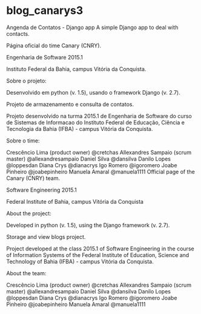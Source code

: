 # blog_canarys3
Angenda de Contatos - Django app
A simple Django app to deal with contacts.

Página oficial do time Canary (CNRY).

Engenharia de Software 2015.1

Instituto Federal da Bahia, campus Vitória da Conquista.

Sobre o projeto:

Desenvolvido em python (v. 1.5), usando o framework Django (v. 2.7).

Projeto de armazenamento e consulta de contatos.

Projeto desenvolvido na turma 2015.1 de Engenharia de Software do curso de Sistemas de Informacao do Instituto Federal de Educação, Ciência e Tecnologia da Bahia (IFBA) - campus Vitória da Conquista.

Sobre o time:

Crescêncio Lima (product owner) @cretchas
Allexandres Sampaio (scrum master) @allexandresampaio
Daniel Silva @dansilva
Danilo Lopes @loppesdan
Diana Crys @dianacrys
Igo Romero @igoromero
Joabe Pinheiro @joabepinheiro
Manuela Amaral @manuela1111
Official page of the Canary (CNRY) team.

Software Engineering 2015.1

Federal Institute of Bahia, campus Vitória da Conquista

About the project:

Developed in python (v. 1.5), using the Django framework (v. 2.7).

Storage and view blogs project.

Project developed at the class 2015.1 of Software Engineering in the course of Information Systems of the Federal Institute of Education, Science and Technology of Bahia (IFBA) - campus Vitória da Conquista.

About the team:

Crescêncio Lima (product owner) @cretchas
Allexandres Sampaio (scrum master) @allexandresampaio
Daniel Silva @dansilva
Danilo Lopes @loppesdan
Diana Crys @dianacrys
Igo Romero @igoromero
Joabe Pinheiro @joabepinheiro
Manuela Amaral @manuela1111
